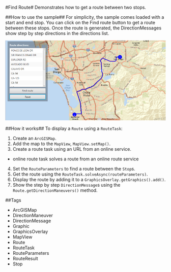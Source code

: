 #Find Route#
Demonstrates how to get a route between two stops.

##How to use the sample##
For simplicity, the sample comes loaded with a start and end stop. You can click on the Find route button to get a route between these stops. Once the route is generated, the DirectionMessages show step by step directions in the directions list.

![](FindRoute.png)

##How it works##
To display a `Route` using a `RouteTask`:

1. Create an `ArcGISMap`.
2. Add the map to the `MapView`, `MapView.setMap()`. 
3. Create a route task using an URL from an online service. 
  - online route task solves a route from an online route service
4. Set the `RouteParameters` to find a route between the `Stop`s. 
5. Get the route using the  `RouteTask.solveAsync(routeParameters)`.
6. Display the route by adding it to a `GraphicsOverlay.getGraphics().add()`.
7. Show the step by step `DirectionMessage`s using the `Route.getDirectionManeuvers()` method.

##Tags
- ArcGISMap
- DirectionManeuver
- DirectionMessage
- Graphic
- GraphicsOverlay
- MapView
- Route
- RouteTask
- RouteParameters
- RouteResult
- Stop

